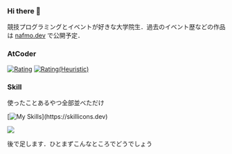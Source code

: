 ### Hi there 👋

競技プログラミングとイベントが好きな大学院生．過去のイベント歴などの作品は [nafmo.dev](https://nafmo.dev/works/) で公開予定．

### AtCoder
[![Rating](https://badgen.org/img/atcoder/Nafmo2/rating/algorithm?style=flat-square)](https://atcoder.jp/users/Nafmo2?contestType=algo)
[![Rating(Heuristic)](https://badgen.org/img/atcoder/Nafmo2/rating/heuristic?style=flat-square)](https://atcoder.jp/users/Nafmo2?contestType=heuristic)

### Skill 
使ったことあるやつ全部並べただけ

[![My Skills](https://skillicons.dev/icons?i=cpp,python,pytorch,git,github,githubactions,docker,html,css,js,netlify,vscode,)](https://skillicons.dev)

![](https://github-readme-stats.vercel.app/api/top-langs?username=Nafmo2)


後で足します．ひとまずこんなところでどうでしょう
